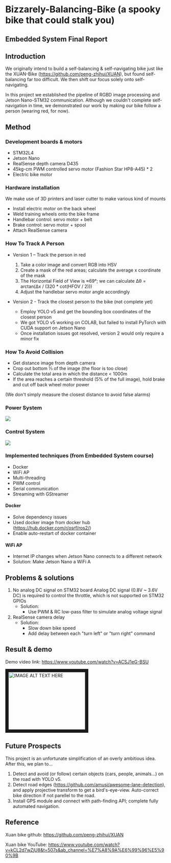 # Bizzarely-Balancing-Bike (a spooky bike that could stalk you)
Embedded System Final Report
---

## Introduction
We originally intend to build a self-balancing & self-navigating bike just like the XUAN-Bike (https://github.com/peng-zhihui/XUAN), but found self-balancing far too difficult. We then shift our focus solely onto self-navigating.

In this project we established the pipeline of RGBD image processing and Jetson Nano-STM32 communication. Although we couldn't complete self-navigation in time, we demonstrated our work by making our bike follow a person (wearing red, for now).

## Method
### Development boards & motors
- STM32L4
- Jetson Nano
- RealSense depth camera D435
- 45kg-cm PWM controlled servo motor (Fashion Star HP8-A45) * 2
- Electric bike motor

### Hardware installation
We make use of 3D printers and laser cutter to make various kind of mounts
- Install electric motor on the back wheel
- Weld training wheels onto the bike frame
- Handlebar control:  servo motor + belt
- Brake control: servo motor + spool
- Attach RealSense camera

### How To Track A Person
- Version 1 – Track the person in red
   1. Take a color image and convert RGB into HSV
   2. Create a mask of the red areas; calculate the average x coordinate of the mask
   3. The Horizontal Field of View is ≈69°; we can calculate ∆θ = arctan(∆x / (320 * cot(HFOV / 2)))
   4. Adjust the handlebar servo motor angle accordingly

- Version 2 - Track the closest person to the bike (not complete yet)
   - Employ YOLO v5 and get the bounding box coordinates of the closest person
   - We got YOLO v5 working on COLAB, but failed to install PyTorch with CUDA support on Jetson Nano
   - Once installation issues got resolved, version 2 would only require a minor fix

### How To Avoid Collision
- Get distance image from depth camera
- Crop out bottom ⅓ of the image (the floor is too close)
- Calculate the total area in which the distance < 1000m
- If the area reaches a certain threshold (5% of the full image), hold brake and cut off back wheel motor power

(We don't simply measure the closest distance to avoid false alarms)

### Power System
![](https://i.imgur.com/0Y6CQgn.png)

### Control System
![](https://i.imgur.com/3ZdfIew.png)

### Implemented techniques (from Embedded System course)
- Docker
- WiFi AP
- Multi-threading
- PWM control
- Serial communication
- Streaming with GStreamer

#### Docker
- Solve dependency issues
- Used docker image from docker hub (https://hub.docker.com/r/osrf/ros2/)
- Enable auto-restart of docker container

#### WiFi AP
- Internet IP changes when Jetson Nano connects to a different network
- Solution: Make Jetson Nano a WiFi A




## Problems & solutions
1. No analog DC signal on STM32 board
Analog DC signal (0.8V ~ 3.6V DC) is required to control the throttle, which is not supported on STM32 GPIOs
   - Solution:
      - Use PWM & RC low-pass filter to simulate analog voltage signal
2. RealSense camera delay
   - Solution: 
      - Slow down bike speed
      - Add delay between each "turn left" or "turn right" command

## Result & demo
Demo video link: https://www.youtube.com/watch?v=ACSJ1eG-BSU

<a href="http://www.youtube.com/watch?feature=player_embedded&v=ACSJ1eG-BSU
" target="_blank"><img src="http://img.youtube.com/vi/ACSJ1eG-BSU/0.jpg" 
alt="IMAGE ALT TEXT HERE" width="240" height="180" border="10" /></a>

## Future Prospects
This project is an unfortunate simplification of an overly ambitious idea.
After this, we plan to...
1. Detect and avoid (or follow) certain objects (cars, people, animals...) on the road with YOLO v5.
2. Detect road edges (https://github.com/amusi/awesome-lane-detection), and apply projective transform to get a bird's-eye-view. Auto-correct bike direction if not parellel to the road.
3. Install GPS module and connect with path-finding API; complete fully automated navigation.


## Reference
Xuan bike github: https://github.com/peng-zhihui/XUAN

Xuan bike YouTube: https://www.youtube.com/watch?v=kCL2d7wZjU8&t=507s&ab_channel=%E7%A8%9A%E6%99%96%E5%90%9B
